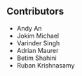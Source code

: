 ## Contributors 

- Andy An
- Jokim Michael
- Varinder Singh
- Adrian Maurer
- Betim Shahini
- Ruban Krishnasamy
